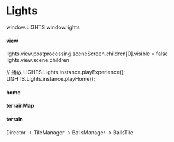 # Lights
 

window.LIGHTS
window.lights

#### view
lights.view.postprocessing.sceneScreen.children[0].visible = false
lights.view.scene.children

// 播放
LIGHTS.Lights.instance.playExperience();
LIGHTS.Lights.instance.playHome();

#### home

#### terrainMap

#### terrain


Director -> TileManager -> BallsManager -> BallsTile